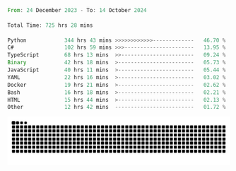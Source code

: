 <!--START_SECTION:waka-->

```rust
From: 24 December 2023 - To: 14 October 2024

Total Time: 725 hrs 28 mins

Python            344 hrs 43 mins >>>>>>>>>>>>-------------   46.70 %
C#                102 hrs 59 mins >>>----------------------   13.95 %
TypeScript        68 hrs 13 mins  >>-----------------------   09.24 %
Binary            42 hrs 18 mins  >------------------------   05.73 %
JavaScript        40 hrs 11 mins  >------------------------   05.44 %
YAML              22 hrs 16 mins  >------------------------   03.02 %
Docker            19 hrs 21 mins  >------------------------   02.62 %
Bash              16 hrs 18 mins  >------------------------   02.21 %
HTML              15 hrs 44 mins  >------------------------   02.13 %
Other             12 hrs 42 mins  -------------------------   01.72 %
```

<!--END_SECTION:waka-->


<picture>
  <source media="(prefers-color-scheme: dark)" srcset="https://raw.githubusercontent.com/jeerawut97/jeerawut97/output/github-contribution-grid-snake.svg">
  <img alt="github contribution grid snake animation" src="https://raw.githubusercontent.com/jeerawut97/jeerawut97/output/github-contribution-grid-snake.svg">
</picture>
